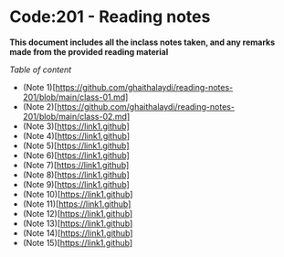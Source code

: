 # Code:201 - Reading notes 

**This document includes all the inclass notes taken, and any remarks made from the provided reading material**

*Table of content*
+ (Note 1)[https://github.com/ghaithalaydi/reading-notes-201/blob/main/class-01.md]
+ (Note 2)[https://github.com/ghaithalaydi/reading-notes-201/blob/main/class-02.md]
+ (Note 3)[https://link1.github]
+ (Note 4)[https://link1.github]
+ (Note 5)[https://link1.github]
+ (Note 6)[https://link1.github]
+ (Note 7)[https://link1.github]
+ (Note 8)[https://link1.github]
+ (Note 9)[https://link1.github]
+ (Note 10)[https://link1.github]
+ (Note 11)[https://link1.github]
+ (Note 12)[https://link1.github]
+ (Note 13)[https://link1.github]
+ (Note 14)[https://link1.github]
+ (Note 15)[https://link1.github]

